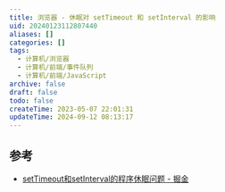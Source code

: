 ```yaml
---
title: 浏览器 - 休眠对 setTimeout 和 setInterval 的影响
uid: 20240123112807440
aliases: []
categories: []
tags:
  - 计算机/浏览器
  - 计算机/前端/事件队列
  - 计算机/前端/JavaScript
archive: false
draft: false
todo: false
createTime: 2023-05-07 22:01:31
updateTime: 2024-09-12 08:13:17
---
```


## 参考

- [setTimeout和setInterval的程序休眠问题 - 掘金](https://juejin.cn/post/6844903667456278541)
